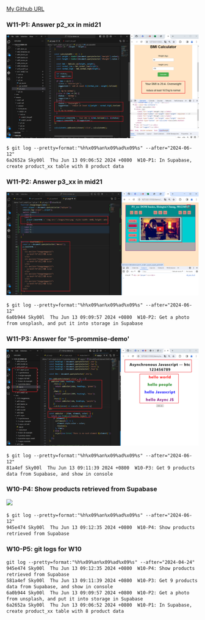 [My Github URL](https://github.com/Sky00l/1112-js-demo_90.git)
 
### W11-P1: Answer p2_xx in mid21
 
![](w11-p1.png)

```
$ git log --pretty=format:"%h%x09%an%x09%ad%x09%s" --after="2024-06-12"
6a2652a Sky00l  Thu Jun 13 09:06:52 2024 +0800  W10-P1: In Supabase, create product_xx table with 8 product data

```

### W11-P2: Answer p3_xx in mid21
 
![](w11-p2.png)

```
$ git log --pretty=format:"%h%x09%an%x09%ad%x09%s" --after="2024-06-12"
6a0b944 Sky00l  Thu Jun 13 09:09:57 2024 +0800  W10-P2: Get a photo from unsplash, and put it into storage in Supabase

```
 
###  W11-P3: Answer for '5-prommise-demo'

![](w11-p3.png)

```
$ git log --pretty=format:"%h%x09%an%x09%ad%x09%s" --after="2024-06-12"
81a4ef Sky00l  Thu Jun 13 09:11:39 2024 +0800  W10-P3: Get 9 products data from Supabase, and show in console
```

### W10-P4: Show products retrieved from Supabase
 
![](w10-p4.png)

```
$ git log --pretty=format:"%h%x09%an%x09%ad%x09%s" --after="2024-06-12"
945e474 Sky00l  Thu Jun 13 09:12:35 2024 +0800  W10-P4: Show products retrieved from Supabase

```



###  W10-P5: git logs for W10
 
```
git log --pretty=format:"%h%x09%an%x09%ad%x09%s" --after="2024-04-24"
945e474 Sky00l  Thu Jun 13 09:12:35 2024 +0800  W10-P4: Show products retrieved from Supabase
581a4ef Sky00l  Thu Jun 13 09:11:39 2024 +0800  W10-P3: Get 9 products data from Supabase, and show in console    
6a0b944 Sky00l  Thu Jun 13 09:09:57 2024 +0800  W10-P2: Get a photo from unsplash, and put it into storage in Supabase
6a2652a Sky00l  Thu Jun 13 09:06:52 2024 +0800  W10-P1: In Supabase, create product_xx table with 8 product data 
```